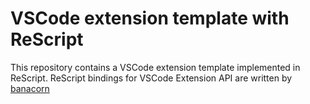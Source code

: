 # VSCode extension template with ReScript

This repository contains a VSCode extension template implemented in ReScript.
ReScript bindings for VSCode Extension API are written by [banacorn](https://github.com/banacorn/rescript-vscode)

